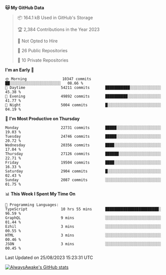 <!--START_SECTION:waka-->
**🐱 My GitHub Data** 

> 📦 164.1 kB Used in GitHub's Storage 
 > 
> 🏆 2,384 Contributions in the Year 2023
 > 
> 🚫 Not Opted to Hire
 > 
> 📜 26 Public Repositories 
 > 
> 🔑 10 Private Repositories 
 > 
**I'm an Early 🐤** 

```text
🌞 Morning                10347 commits       ██░░░░░░░░░░░░░░░░░░░░░░░   08.66 % 
🌆 Daytime                54211 commits       ███████████░░░░░░░░░░░░░░   45.38 % 
🌃 Evening                49892 commits       ██████████░░░░░░░░░░░░░░░   41.77 % 
🌙 Night                  5004 commits        █░░░░░░░░░░░░░░░░░░░░░░░░   04.19 % 
```
📅 **I'm Most Productive on Thursday** 

```text
Monday                   22731 commits       █████░░░░░░░░░░░░░░░░░░░░   19.03 % 
Tuesday                  24746 commits       █████░░░░░░░░░░░░░░░░░░░░   20.72 % 
Wednesday                20356 commits       ████░░░░░░░░░░░░░░░░░░░░░   17.04 % 
Thursday                 27126 commits       ██████░░░░░░░░░░░░░░░░░░░   22.71 % 
Friday                   19504 commits       ████░░░░░░░░░░░░░░░░░░░░░   16.33 % 
Saturday                 2904 commits        █░░░░░░░░░░░░░░░░░░░░░░░░   02.43 % 
Sunday                   2087 commits        ░░░░░░░░░░░░░░░░░░░░░░░░░   01.75 % 
```


📊 **This Week I Spent My Time On** 

```text
💬 Programming Languages: 
TypeScript               10 hrs 55 mins      ████████████████████████░   96.59 % 
GraphQL                  9 mins              ░░░░░░░░░░░░░░░░░░░░░░░░░   01.44 % 
Ezhil                    3 mins              ░░░░░░░░░░░░░░░░░░░░░░░░░   00.55 % 
HTML                     3 mins              ░░░░░░░░░░░░░░░░░░░░░░░░░   00.46 % 
JSON                     3 mins              ░░░░░░░░░░░░░░░░░░░░░░░░░   00.45 % 
```


 Last Updated on 25/08/2023 15:23:31 UTC
<!--END_SECTION:waka-->

[![AlwaysAwake's GitHub stats](https://github-readme-stats.vercel.app/api?username=AlwaysAwake&show_icons=true&theme=github_dark&count_private=true)](https://github.com/AlwaysAwake/AlwaysAwake)
